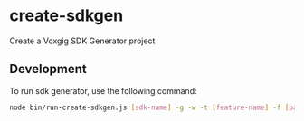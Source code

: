 # create-sdkgen

Create a Voxgig SDK Generator project

## Development

To run sdk generator, use the following command:

```sh
node bin/run-create-sdkgen.js [sdk-name] -g -w -t [feature-name] -f [path-to-sdk-demo] -d [path-to-swagger-file]
```
